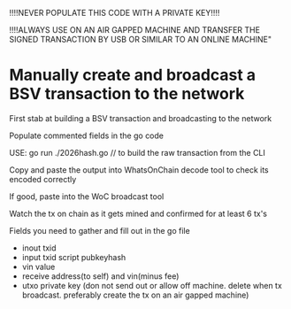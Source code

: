 !!!!NEVER POPULATE THIS CODE WITH A PRIVATE KEY!!!!

!!!!ALWAYS USE ON AN AIR GAPPED MACHINE AND TRANSFER THE SIGNED TRANSACTION BY USB OR SIMILAR TO AN ONLINE MACHINE"

# Manually create and broadcast a BSV transaction to the network

First stab at building a BSV transaction and broadcasting to the network

Populate commented fields in the go code

USE: go run ./2026hash.go // to build the raw transaction from the CLI

Copy and paste the output into WhatsOnChain decode tool to check its encoded correctly

If good, paste into the WoC broadcast tool

Watch the tx on chain as it gets mined and confirmed for at least 6 tx's

Fields you need to gather and fill out in the go file
* inout txid
* input txid script pubkeyhash
* vin value
* receive address(to self) and vin(minus fee)
* utxo private key (don not send out or allow off machine. delete when tx broadcast. preferably create the tx on an air gapped machine)
